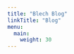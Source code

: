 ```yaml
---
title: "Blech Blog"
linkTitle: "Blog"
menu:
  main:
    weight: 30
---
```


<!-- {{% pageinfo %}}
This is a placeholder page that shows you how to use this template site.
{{% /pageinfo %}}

{{ partial "blogwelcome.html" . }}

This is the **blog** section. It has two categories: News and Releases.

Files in these directories will be listed in reverse chronological order. -->

